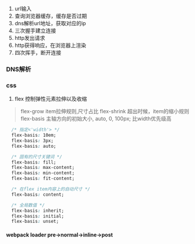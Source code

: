 1. url输入
2. 查询浏览器缓存，缓存是否过期
3. dns解析url地址，获取对应的ip
4. 三次握手建立连接
5. http发出请求
6. http获得响应，在浏览器上渲染
7. 四次挥手，断开连接

### DNS解析





### css

1. flex 控制弹性元素拉伸以及收缩
> flex-grow  item拉伸规则,尺寸占比
> flex-shrink 超出时候，item的缩小规则
> flex-basis 主轴方向的初始大小, auto, 0, 100px; 比width优先级高
```css
  /* 指定<'width'> */
  flex-basis: 10em;
  flex-basis: 3px;
  flex-basis: auto;

  /* 固有的尺寸关键词 */
  flex-basis: fill;
  flex-basis: max-content;
  flex-basis: min-content;
  flex-basis: fit-content;

  /* 在flex item内容上的自动尺寸 */
  flex-basis: content;

  /* 全局数值 */
  flex-basis: inherit;
  flex-basis: initial;
  flex-basis: unset;

```

#### webpack loader pre->normal->inline->post